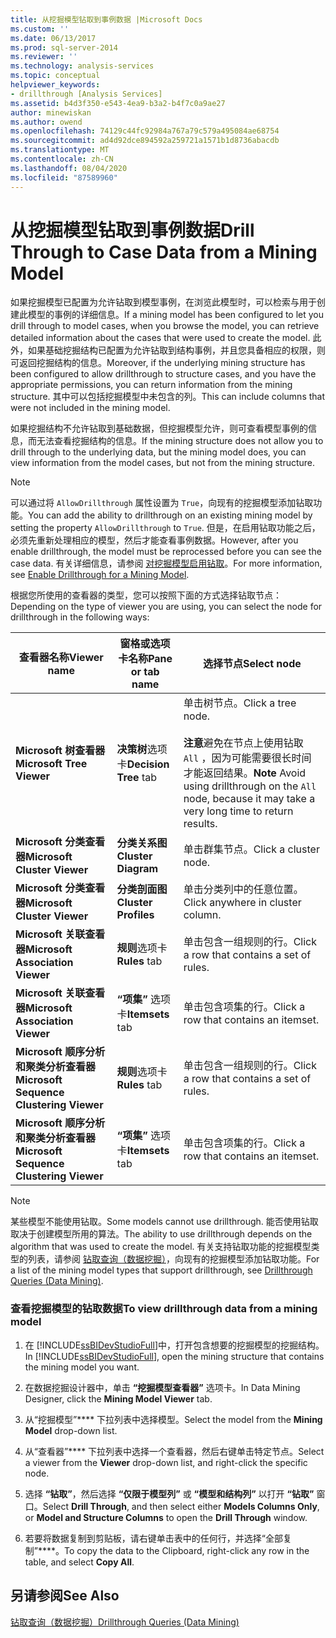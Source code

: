 ```yaml
---
title: 从挖掘模型钻取到事例数据 |Microsoft Docs
ms.custom: ''
ms.date: 06/13/2017
ms.prod: sql-server-2014
ms.reviewer: ''
ms.technology: analysis-services
ms.topic: conceptual
helpviewer_keywords:
- drillthrough [Analysis Services]
ms.assetid: b4d3f350-e543-4ea9-b3a2-b4f7c0a9ae27
author: minewiskan
ms.author: owend
ms.openlocfilehash: 74129c44fc92984a767a79c579a495084ae68754
ms.sourcegitcommit: ad4d92dce894592a259721a1571b1d8736abacdb
ms.translationtype: MT
ms.contentlocale: zh-CN
ms.lasthandoff: 08/04/2020
ms.locfileid: "87589960"
---
```

# <a name="drill-through-to-case-data-from-a-mining-model"></a><span data-ttu-id="a98a3-102">从挖掘模型钻取到事例数据</span><span class="sxs-lookup"><span data-stu-id="a98a3-102">Drill Through to Case Data from a Mining Model</span></span>
  <span data-ttu-id="a98a3-103">如果挖掘模型已配置为允许钻取到模型事例，在浏览此模型时，可以检索与用于创建此模型的事例的详细信息。</span><span class="sxs-lookup"><span data-stu-id="a98a3-103">If a mining model has been configured to let you drill through to model cases, when you browse the model, you can retrieve detailed information about the cases that were used to create the model.</span></span> <span data-ttu-id="a98a3-104">此外，如果基础挖掘结构已配置为允许钻取到结构事例，并且您具备相应的权限，则可返回挖掘结构的信息。</span><span class="sxs-lookup"><span data-stu-id="a98a3-104">Moreover, if the underlying mining structure has been configured to allow drillthrough to structure cases, and you have the appropriate permissions, you can return information from the mining structure.</span></span> <span data-ttu-id="a98a3-105">其中可以包括挖掘模型中未包含的列。</span><span class="sxs-lookup"><span data-stu-id="a98a3-105">This can include columns that were not included in the mining model.</span></span>  
  
 <span data-ttu-id="a98a3-106">如果挖掘结构不允许钻取到基础数据，但挖掘模型允许，则可查看模型事例的信息，而无法查看挖掘结构的信息。</span><span class="sxs-lookup"><span data-stu-id="a98a3-106">If the mining structure does not allow you to drill through to the underlying data, but the mining model does, you can view information from the model cases, but not from the mining structure.</span></span>  
  
> [!NOTE]  
>  <span data-ttu-id="a98a3-107">可以通过将 `AllowDrillthrough` 属性设置为 `True`，向现有的挖掘模型添加钻取功能。</span><span class="sxs-lookup"><span data-stu-id="a98a3-107">You can add the ability to drillthrough on an existing mining model by setting the property `AllowDrillthrough` to `True`.</span></span> <span data-ttu-id="a98a3-108">但是，在启用钻取功能之后，必须先重新处理相应的模型，然后才能查看事例数据。</span><span class="sxs-lookup"><span data-stu-id="a98a3-108">However, after you enable drillthrough, the model must be reprocessed before you can see the case data.</span></span> <span data-ttu-id="a98a3-109">有关详细信息，请参阅 [对挖掘模型启用钻取](enable-drillthrough-for-a-mining-model.md)。</span><span class="sxs-lookup"><span data-stu-id="a98a3-109">For more information, see [Enable Drillthrough for a Mining Model](enable-drillthrough-for-a-mining-model.md).</span></span>  
  
 <span data-ttu-id="a98a3-110">根据您所使用的查看器的类型，您可以按照下面的方式选择钻取节点：</span><span class="sxs-lookup"><span data-stu-id="a98a3-110">Depending on the type of viewer you are using, you can select the node for drillthrough in the following ways:</span></span>  
  
|<span data-ttu-id="a98a3-111">查看器名称</span><span class="sxs-lookup"><span data-stu-id="a98a3-111">Viewer name</span></span>|<span data-ttu-id="a98a3-112">窗格或选项卡名称</span><span class="sxs-lookup"><span data-stu-id="a98a3-112">Pane or tab name</span></span>|<span data-ttu-id="a98a3-113">选择节点</span><span class="sxs-lookup"><span data-stu-id="a98a3-113">Select node</span></span>|  
|-----------------|----------------------|-----------------|  
|<span data-ttu-id="a98a3-114">**Microsoft 树查看器**</span><span class="sxs-lookup"><span data-stu-id="a98a3-114">**Microsoft Tree Viewer**</span></span>|<span data-ttu-id="a98a3-115">**决策树**选项卡</span><span class="sxs-lookup"><span data-stu-id="a98a3-115">**Decision Tree** tab</span></span>|<span data-ttu-id="a98a3-116">单击树节点。</span><span class="sxs-lookup"><span data-stu-id="a98a3-116">Click a tree node.</span></span><br /><br /> <span data-ttu-id="a98a3-117">**注意**避免在节点上使用钻取 `All` ，因为可能需要很长时间才能返回结果。</span><span class="sxs-lookup"><span data-stu-id="a98a3-117">**Note** Avoid using drillthrough on the `All` node, because it may take a very long time to return results.</span></span>|  
|<span data-ttu-id="a98a3-118">**Microsoft 分类查看器**</span><span class="sxs-lookup"><span data-stu-id="a98a3-118">**Microsoft Cluster Viewer**</span></span>|<span data-ttu-id="a98a3-119">**分类关系图**</span><span class="sxs-lookup"><span data-stu-id="a98a3-119">**Cluster Diagram**</span></span>|<span data-ttu-id="a98a3-120">单击群集节点。</span><span class="sxs-lookup"><span data-stu-id="a98a3-120">Click a cluster node.</span></span>|  
|<span data-ttu-id="a98a3-121">**Microsoft 分类查看器**</span><span class="sxs-lookup"><span data-stu-id="a98a3-121">**Microsoft Cluster Viewer**</span></span>|<span data-ttu-id="a98a3-122">**分类剖面图**</span><span class="sxs-lookup"><span data-stu-id="a98a3-122">**Cluster Profiles**</span></span>|<span data-ttu-id="a98a3-123">单击分类列中的任意位置。</span><span class="sxs-lookup"><span data-stu-id="a98a3-123">Click anywhere in cluster column.</span></span>|  
|<span data-ttu-id="a98a3-124">**Microsoft 关联查看器**</span><span class="sxs-lookup"><span data-stu-id="a98a3-124">**Microsoft Association Viewer**</span></span>|<span data-ttu-id="a98a3-125">**规则**选项卡</span><span class="sxs-lookup"><span data-stu-id="a98a3-125">**Rules** tab</span></span>|<span data-ttu-id="a98a3-126">单击包含一组规则的行。</span><span class="sxs-lookup"><span data-stu-id="a98a3-126">Click a row that contains a set of rules.</span></span>|  
|<span data-ttu-id="a98a3-127">**Microsoft 关联查看器**</span><span class="sxs-lookup"><span data-stu-id="a98a3-127">**Microsoft Association Viewer**</span></span>|<span data-ttu-id="a98a3-128">**“项集”** 选项卡</span><span class="sxs-lookup"><span data-stu-id="a98a3-128">**Itemsets** tab</span></span>|<span data-ttu-id="a98a3-129">单击包含项集的行。</span><span class="sxs-lookup"><span data-stu-id="a98a3-129">Click a row that contains an itemset.</span></span>|  
|<span data-ttu-id="a98a3-130">**Microsoft 顺序分析和聚类分析查看器**</span><span class="sxs-lookup"><span data-stu-id="a98a3-130">**Microsoft Sequence Clustering Viewer**</span></span>|<span data-ttu-id="a98a3-131">**规则**选项卡</span><span class="sxs-lookup"><span data-stu-id="a98a3-131">**Rules** tab</span></span>|<span data-ttu-id="a98a3-132">单击包含一组规则的行。</span><span class="sxs-lookup"><span data-stu-id="a98a3-132">Click a row that contains a set of rules.</span></span>|  
|<span data-ttu-id="a98a3-133">**Microsoft 顺序分析和聚类分析查看器**</span><span class="sxs-lookup"><span data-stu-id="a98a3-133">**Microsoft Sequence Clustering Viewer**</span></span>|<span data-ttu-id="a98a3-134">**“项集”** 选项卡</span><span class="sxs-lookup"><span data-stu-id="a98a3-134">**Itemsets** tab</span></span>|<span data-ttu-id="a98a3-135">单击包含项集的行。</span><span class="sxs-lookup"><span data-stu-id="a98a3-135">Click a row that contains an itemset.</span></span>|  
  
> [!NOTE]  
>  <span data-ttu-id="a98a3-136">某些模型不能使用钻取。</span><span class="sxs-lookup"><span data-stu-id="a98a3-136">Some models cannot use drillthrough.</span></span> <span data-ttu-id="a98a3-137">能否使用钻取取决于创建模型所用的算法。</span><span class="sxs-lookup"><span data-stu-id="a98a3-137">The ability to use drillthrough depends on the algorithm that was used to create the model.</span></span> <span data-ttu-id="a98a3-138">有关支持钻取功能的挖掘模型类型的列表，请参阅 [钻取查询（数据挖掘）](drillthrough-queries-data-mining.md)，向现有的挖掘模型添加钻取功能。</span><span class="sxs-lookup"><span data-stu-id="a98a3-138">For a list of the mining model types that support drillthrough, see [Drillthrough Queries &#40;Data Mining&#41;](drillthrough-queries-data-mining.md).</span></span>  
  
### <a name="to-view-drillthrough-data-from-a-mining-model"></a><span data-ttu-id="a98a3-139">查看挖掘模型的钻取数据</span><span class="sxs-lookup"><span data-stu-id="a98a3-139">To view drillthrough data from a mining model</span></span>  
  
1.  <span data-ttu-id="a98a3-140">在 [!INCLUDE[ssBIDevStudioFull](../../includes/ssbidevstudiofull-md.md)]中，打开包含想要的挖掘模型的挖掘结构。</span><span class="sxs-lookup"><span data-stu-id="a98a3-140">In [!INCLUDE[ssBIDevStudioFull](../../includes/ssbidevstudiofull-md.md)], open the mining structure that contains the mining model you want.</span></span>  
  
2.  <span data-ttu-id="a98a3-141">在数据挖掘设计器中，单击 **“挖掘模型查看器”** 选项卡。</span><span class="sxs-lookup"><span data-stu-id="a98a3-141">In Data Mining Designer, click the **Mining Model Viewer** tab.</span></span>  
  
3.  <span data-ttu-id="a98a3-142">从“挖掘模型”\*\*\*\* 下拉列表中选择模型。</span><span class="sxs-lookup"><span data-stu-id="a98a3-142">Select the model from the **Mining Model** drop-down list.</span></span>  
  
4.  <span data-ttu-id="a98a3-143">从“查看器”\*\*\*\* 下拉列表中选择一个查看器，然后右键单击特定节点。</span><span class="sxs-lookup"><span data-stu-id="a98a3-143">Select a viewer from the **Viewer** drop-down list, and right-click the specific node.</span></span>  
  
5.  <span data-ttu-id="a98a3-144">选择 **“钻取”**，然后选择 **“仅限于模型列”** 或 **“模型和结构列”** 以打开 **“钻取”** 窗口。</span><span class="sxs-lookup"><span data-stu-id="a98a3-144">Select **Drill Through**, and then select either **Models Columns Only**, or **Model and Structure Columns** to open the **Drill Through** window.</span></span>  
  
6.  <span data-ttu-id="a98a3-145">若要将数据复制到剪贴板，请右键单击表中的任何行，并选择“全部复制”\*\*\*\*。</span><span class="sxs-lookup"><span data-stu-id="a98a3-145">To copy the data to the Clipboard, right-click any row in the table, and select **Copy All**.</span></span>  
  
## <a name="see-also"></a><span data-ttu-id="a98a3-146">另请参阅</span><span class="sxs-lookup"><span data-stu-id="a98a3-146">See Also</span></span>  
 [<span data-ttu-id="a98a3-147">钻取查询（数据挖掘）</span><span class="sxs-lookup"><span data-stu-id="a98a3-147">Drillthrough Queries &#40;Data Mining&#41;</span></span>](drillthrough-queries-data-mining.md)  
  
  
